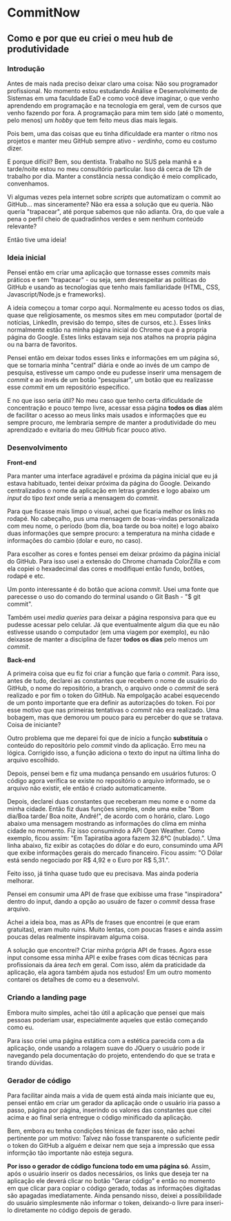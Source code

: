 # CommitNow #

## Como e por que eu criei o meu hub de produtividade ##

### Introdução ###

Antes de mais nada preciso deixar claro uma coisa: Não sou programador profissional. No momento estou estudando Análise e Desenvolvimento de Sistemas em uma faculdade EaD e como você deve imaginar, o que venho aprendendo em programação e na tecnologia em geral, vem de cursos que venho fazendo por fora. A programação para mim tem sido (até o momento, pelo menos) um *hobby* que tem feito meus dias mais legais.

Pois bem, uma das coisas que eu tinha dificuldade era manter o ritmo nos projetos e manter meu GitHub sempre ativo - *verdinho*, como eu costumo dizer.

E porque difícil? Bem, sou dentista. Trabalho no SUS pela manhã e a tarde/noite estou no meu consultório particular. Isso dá cerca de 12h de trabalho por dia. Manter a constância nessa condição é meio complicado, convenhamos.

Vi algumas vezes pela internet sobre *scripts* que automatizam o commit ao GitHub... mas sinceramente? Não era essa a solução que eu queria. Não queria "trapacear", até porque sabemos que não adianta. Ora, do que vale a pena o perfil cheio de quadradinhos verdes e sem nenhum conteúdo relevante?

Então tive uma ideia!


### Ideia inicial ###

Pensei então em criar uma aplicação que tornasse esses *commits* mais práticos e sem "trapacear" - ou seja, sem desrespeitar as políticas do GitHub e usando as tecnologias que tenho mais familiaridade (HTML, CSS, Javascript/Node.js e frameworks).

A ideia começou a tomar corpo aqui. Normalmente eu acesso todos os dias, quase que religiosamente, os mesmos sites em meu computador (portal de notícias, LinkedIn, previsão do tempo, sites de cursos, etc.). Esses links normalmente estão na minha página inicial do Chrome que é a propria página do Google. Estes links estavam seja nos atalhos na propria página ou na barra de favoritos. 

Pensei então em deixar todos esses links e informações em um página só, que se tornaria minha "central" diária e onde ao invés de um campo de pesquisa, estivesse um campo onde eu pudesse inserir uma mensagem de *commit* e ao invés de um botão "pesquisar", um botão que eu realizasse esse *commit* em um repositório específico.

E no que isso seria útil? No meu caso que tenho certa dificuldade de concentração e pouco tempo livre, acessar essa página **todos os dias** além de facilitar o acesso ao meus links mais usados e informações que eu sempre procuro, me lembraria sempre de manter a produtividade do meu aprendizado e evitaria do meu GitHub ficar pouco ativo. 


### Desenvolvimento ###

**Front-end**

Para manter uma interface agradável e próxima da página inicial que eu já estava habituado, tentei deixar próxima da página do Google. Deixando centralizados o nome da aplicação em letras grandes e logo abaixo um *input* do tipo *text* onde seria a mensagem do *commit*.

Para que ficasse mais limpo o visual, achei que ficaria melhor os links no rodapé. No cabeçalho, pus uma mensagem de boas-vindas personalizada com meu nome, o período (bom dia, boa tarde ou boa noite) e logo abaixo duas informações que sempre procuro: a temperatura na minha cidade e informações do cambio (dolar e euro, no caso).

Para escolher as cores e fontes pensei em deixar próximo da página inicial do GitHub. Para isso usei a extensão do Chrome chamada ColorZilla e com ela copiei o hexadecimal das cores e modifiquei então fundo, botões, rodapé e etc.

Um ponto interessante é do botão que aciona *commit*. Usei uma fonte que parecesse o uso do comando do terminal usando o Git Bash - "$ git commit".

Também usei *media queries* para deixar a página responsiva para que eu pudesse acessar pelo celular. Já que eventualmente algum dia que eu não estivesse usando o computador (em uma viagem por exemplo), eu não deixasse de manter a disciplina de fazer **todos os dias** pelo menos um *commit*.

**Back-end**

A primeira coisa que eu fiz foi criar a função que faria o *commit*. Para isso, antes de tudo, declarei as constantes que recebem o nome de usuário do GitHub, o nome do repositório, a branch, o arquivo onde o *commit* de será realizado e por fim o token do GitHub. Na empolgação acabei esquecendo de um ponto importante que era definir as autorizações do token. Foi por esse motivo que nas primeiras tentativas o *commit* não era realizado. Uma bobagem, mas que demorou um pouco para eu perceber do que se tratava. Coisa de iniciante?

Outro problema que me deparei foi que de início a função **substituía** o conteúdo do repositório pelo *commit* vindo da aplicação. Erro meu na lógica. Corrigido isso, a função adiciona o texto do input na última linha do arquivo escolhido.

Depois, pensei bem e fiz uma mudança pensando em usuários futuros: O código agora verifica se existe no repositório o arquivo informado, se o arquivo não existir, ele então é criado automaticamente.

Depois, declarei duas constantes que receberam meu nome e o nome da minha cidade. Então fiz duas funções simples, onde uma exibe "Bom dia/Boa tarde/ Boa noite, André!", de acordo com o horário, claro. Logo abaixo uma mensagem mostrando as informações do clima em minha cidade no momento. Fiz isso consumindo a API Open Weather. Como exemplo, ficou assim: "Em Tapiratiba agora fazem 32.6°C (nublado).". Uma linha abaixo, fiz exibir as cotações do dólar e do euro, consumindo uma API que exibe informações gerais do mercado financeiro. Ficou assim: "O Dólar está sendo negociado por R$ 4,92 e o Euro por R$ 5,31.".

Feito isso, já tinha quase tudo que eu precisava. Mas ainda poderia melhorar.

Pensei em consumir uma API de frase que exibisse uma frase "inspiradora" dentro do input, dando a opção ao usuáro de fazer o *commit* dessa frase arquivo.

Achei a ideia boa, mas as APIs de frases que encontrei (e que eram gratuitas), eram muito ruins. Muito lentas, com poucas frases e ainda assim poucas delas realmente inspiravam alguma coisa. 

A solução que encontrei? Criar minha própria API de frases. Agora esse input consome essa minha API e exibe frases com dicas técnicas para profissionais da área *tech* em geral. Com isso, além da praticidade da aplicação, ela agora também ajuda nos estudos! Em um outro momento contarei os detalhes de como eu a desenvolvi. 

### Criando a landing page ###

Embora muito simples, achei tão útil a aplicação que pensei que mais pessoas poderiam usar, especialmente aqueles que estão começando como eu. 

Para isso criei uma página estática com a estética parecida com a da aplicação, onde usando a rolagem suave do JQuery o usuário pode ir navegando pela documentação do projeto, entendendo do que se trata e tirando dúvidas.

### Gerador de código ###

Para facilitar ainda mais a vida de quem está ainda mais iniciante que eu, pensei então em criar um gerador da aplicação onde o usuário iria passo a passo, página por página, inserindo os valores das constantes que citei acima e ao final seria entregue o código minificado da aplicação. 

Bem, embora eu tenha condições ténicas de fazer isso, não achei pertinente por um motivo: Talvez não fosse transparente o suficiente pedir o token do GitHub a alguém e deixar nem que seja a impressão que essa informção tão importante não esteja segura.

**Por isso o gerador de código funciona todo em uma página só**. Assim, após o usuário inserir os dados necessários, os links que deseja ter na  aplicação ele deverá clicar no botão "Gerar código" e então no momento em que clicar para copiar o código gerado, todas as informações digitadas são apagadas imediatamente. Ainda pensando nisso, deixei a possibilidade do usuário simplesmente não informar o token, deixando-o livre para inseri-lo diretamente no código depois de gerado.

